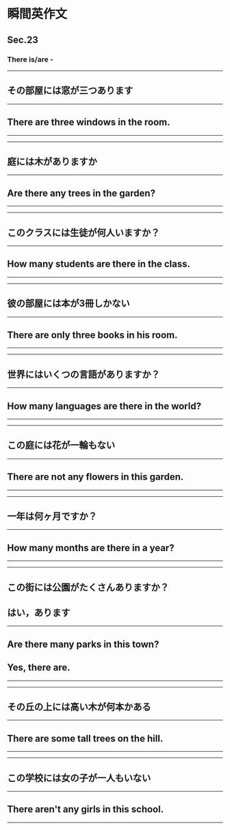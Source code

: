 # 瞬間英作文
## Sec.23
### There is/are -
***
<!-- 1 -->
## その部屋には窓が三つあります
---
## There are three windows in the room.
***
***
<!-- 2 -->
## 庭には木がありますか
---
## Are there any trees in the garden?
***
***
<!-- 3 -->
## このクラスには生徒が何人いますか？
---
## How many students are there in the class.
***
***
<!-- 4 -->
## 彼の部屋には本が3冊しかない
---
## There are only three books in his room.
***
***
<!-- 5 -->
## 世界にはいくつの言語がありますか？
---
## How many languages are there in the world?
***
***
<!-- 6 -->
## この庭には花が一輪もない
---
## There are not any flowers in this garden.
***
***
<!-- 7 -->
## 一年は何ヶ月ですか？
---
## How many months are there in a year?
***
***
<!-- 8 -->
## この街には公園がたくさんありますか？
## はい，あります
---
## Are there many parks in this town?
## Yes, there are.
***
***
<!-- 9 -->
## その丘の上には高い木が何本かある
---
## There are some tall trees on the hill.
***
***
<!-- 10 -->
## この学校には女の子が一人もいない
---
## There aren't any girls in this school.
***
